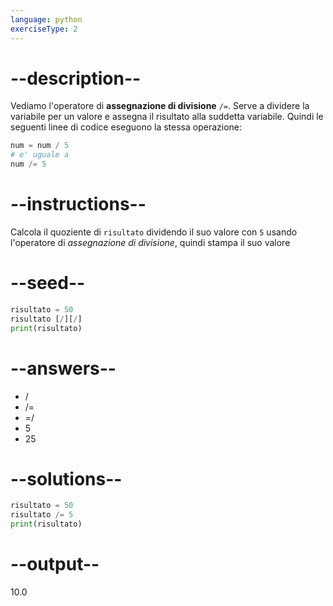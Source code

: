 ```yaml
---
language: python
exerciseType: 2
---
```


# --description--

Vediamo l'operatore di **assegnazione di divisione** `/=`.
Serve a dividere la variabile per un valore e assegna il risultato alla suddetta variabile.
Quindi le seguenti linee di codice eseguono la stessa operazione:
```python
num = num / 5
# e' uguale a
num /= 5
```

# --instructions--

Calcola il quoziente di `risultato` dividendo il suo valore con `5` usando l'operatore di *assegnazione di divisione*, quindi stampa il suo valore

# --seed--

```python
risultato = 50
risultato [/][/]
print(risultato)
```

# --answers--

- / 
- /= 
- =/ 
- 5
- 25

# --solutions--

```python
risultato = 50
risultato /= 5
print(risultato)
```

# --output--

10.0
